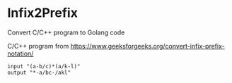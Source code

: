 # Infix2Prefix

Convert C/C++ program to Golang code

C/C++ program from https://www.geeksforgeeks.org/convert-infix-prefix-notation/

    input "(a-b/c)*(a/k-l)"
    output "*-a/bc-/akl"
